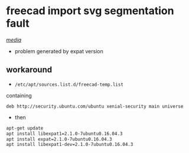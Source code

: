 # freecad import svg segmentation fault

*[media](../README.md#media)*

- problem generated by expat version

## workaround

- `/etc/apt/sources.list.d/freecad-temp.list`

containing

```
deb http://security.ubuntu.com/ubuntu xenial-security main universe
```

- then

```sh
apt-get update
apt install libexpat1=2.1.0-7ubuntu0.16.04.3
apt install expat=2.1.0-7ubuntu0.16.04.3
apt install libexpat1-dev=2.1.0-7ubuntu0.16.04.3
```
